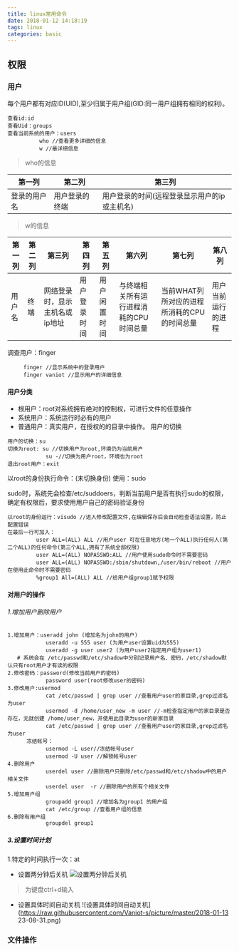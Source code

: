 ```yaml
---
title: linux常用命令
date: 2018-01-12 14:18:19
tags: linux
categories: basic
---
```

## 权限
### 用户
每个用户都有对应ID(UID),至少归属于用户组(GID:同一用户组拥有相同的权利)。
```
查看id:id
查看Uid：groups
查看当前系统的用户：users
          who //查看更多详细的信息
          w //最详细信息
```
 
>who的信息

第一列|第二列|第三列
--|--|--
登录的用户名|用户登录的终端|用户登录的时间(远程登录显示用户的ip或主机名)

>w的信息

第一列|第二列|第三列|第四列|第五列|第六列|第七列|第八列
--|--|--|--|--|--|--|--
用户名|终端|网络登录时，显示主机名或ip地址|用户登录时间|用户闲置时间|与终端相关所有运行进程消耗的CPU时间总量|当前WHAT列所对应的进程所消耗的CPU的时间总量|用户当前运行的进程

调查用户：finger
```
     finger //显示系统中的登录用户
     finger vaniot //显示用户的详细信息
```
#### 用户分类
- 根用户：root对系统拥有绝对的控制权，可进行文件的任意操作
- 系统用户：系统运行时必有的用户
- 普通用户：真实用户，在授权的的目录中操作。
用户的切换
```
用户的切换：su
切换为root: su //切换用户为root,环境仍为当前用户
            su -//切换为用户root，环境也为root
退出root用户：exit
```
以root的身份执行命令：(未切换身份)
使用：sudo

sudo时，系统先会检查/etc/suddoers，判断当前用户是否有执行sudo的权限，确定有权限后，要求使用用户自己的密码验证身份

```
以root的身份运行：visudo //进入修改配置文件,在编辑保存后会自动检查语法设置，防止配置错误
在最后一行可加入：
         user ALL=(ALL) ALL //用户user 可在任意地方(地一个ALL)执行任何人(第二个ALL)的任何命令(第三个ALL,拥有了系统全部权限)
         user ALL=(ALL) NOPASSWD:ALL //用户使用sudo命令时不需要密码
         user ALL=(ALL) NOPASSWD:/sbin/shutdown,/user/bin/reboot //用户在使用此命令时不需要密码
         %group1 All=(ALL) ALL //给用户组group1赋予权限
```
#### 对用户的操作
###### 1.增加用户删除用户
```
1.增加用户：useradd john (增加名为john的用户)
            useradd -u 555 user (为用户user设置uid为555) 
            useradd -g user user2 (为用户user2指定用户组为user1)
   # 系统会在 /etc/passwd和/etc/shadow中分别记录用户名、密码，/etc/shadow默认只有root用户才有读的权限
2.修改密码：password(修改当前用户的密码)  
            password user(root修改user的密码) 
3.修改用户:usermod
            cat /etc/passwd | grep user //查看用户user的家目录,grep过滤名为user
            usermod -d /home/user_new -m user //-m检查指定用户的家目录是否存在，无就创建 /home/user_new，并使用此目录为user的新家目录
            cat /etc/passwd | grep user //查看用户user的家目录,grep过滤名为user
      冻结帐号：
            usermod -L user//冻结帐号user
            usermod -U user //解锁帐号user
4.删除用户
            userdel user //删除用户只删除/etc/passwd和/etc/shadow中的用户相关文件
            userdel user  -r //删除用户的所有个相关文件
5.增加用户组
            groupadd group1 //增加名为group1 的用户组
            cat /etc/group //查看用户组的信息
6.删除有用户组
            groupdel group1
```
##### 3.设置时间计划
   1.特定的时间执行一次：at
   - 设置两分钟后关机
   ![设置两分钟后关机](https://raw.githubusercontent.com/Vaniot-s/picture/master/2018-01-13%2023-08-31.png)
   ><EOT>为键盘ctrl+d输入
   
   - 设置具体时间自动关机
   ![设置具体时间自动关机](https://raw.githubusercontent.com/Vaniot-s/picture/master/2018-01-13 23-08-31.png)
### 文件操作